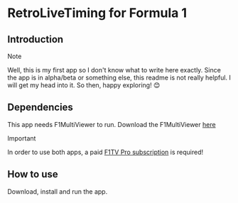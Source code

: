 # RetroLiveTiming for Formula 1


## Introduction
> [!Note]
> Well, this is my first app so I don't know what to write here exactly.
> Since the app is in alpha/beta or something else, this readme is not really helpful. I will get my head into it. So then, happy exploring! 😊

## Dependencies
This app needs F1MultiViewer to run. Download the F1MultiViewer <a href="https://multiviewer.app/download">here</a>
> [!Important]
> In order to use both apps, a paid <a href="https://www.formula1.com/de-de/subscribe-to-f1-tv">F1TV Pro subscription</a> is required!


## How to use
Download, install and run the app.
